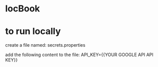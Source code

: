 # locBook

# to run locally 
create a file named: secrets.properties

add the following content to the file:
API_KEY={{YOUR GOOGLE API API KEY}}
